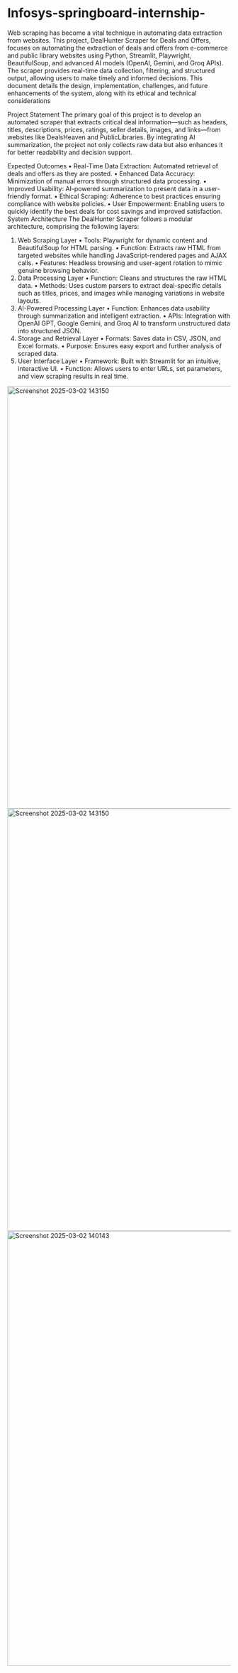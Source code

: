 # Infosys-springboard-internship-

Web scraping has become a vital technique in automating data extraction from websites. This project, DealHunter Scraper for Deals and Offers, focuses on automating the extraction of deals and offers from e-commerce and public library websites using Python, Streamlit, Playwright, BeautifulSoup, and advanced AI models (OpenAI, Gemini, and Groq APIs). The scraper provides real-time data collection, filtering, and structured output, allowing users to make timely and informed decisions. This document details the design, implementation, challenges, and future enhancements of the system, along with its ethical and technical considerations

Project Statement
The primary goal of this project is to develop an automated scraper that extracts critical deal information—such as headers, titles, descriptions, prices, ratings, seller details, images, and links—from websites like DealsHeaven and PublicLibraries. By integrating AI summarization, the project not only collects raw data but also enhances it for better readability and decision support.

Expected Outcomes
•	Real-Time Data Extraction: Automated retrieval of deals and offers as they are posted.
•	Enhanced Data Accuracy: Minimization of manual errors through structured data processing.
•	Improved Usability: AI-powered summarization to present data in a user-friendly format.
•	Ethical Scraping: Adherence to best practices ensuring compliance with website policies.
•	User Empowerment: Enabling users to quickly identify the best deals for cost savings and improved satisfaction.
System Architecture
The DealHunter Scraper follows a modular architecture, comprising the following layers:
1. Web Scraping Layer
•	Tools: Playwright for dynamic content and BeautifulSoup for HTML parsing.
•	Function: Extracts raw HTML from targeted websites while handling JavaScript-rendered pages and AJAX calls.
•	Features: Headless browsing and user-agent rotation to mimic genuine browsing behavior.
2. Data Processing Layer
•	Function: Cleans and structures the raw HTML data.
•	Methods: Uses custom parsers to extract deal-specific details such as titles, prices, and images while managing variations in website layouts.
3. AI-Powered Processing Layer
•	Function: Enhances data usability through summarization and intelligent extraction.
•	APIs: Integration with OpenAI GPT, Google Gemini, and Groq AI to transform unstructured data into structured JSON.
4. Storage and Retrieval Layer
•	Formats: Saves data in CSV, JSON, and Excel formats.
•	Purpose: Ensures easy export and further analysis of scraped data.
5. User Interface Layer
•	Framework: Built with Streamlit for an intuitive, interactive UI.
•	Function: Allows users to enter URLs, set parameters, and view scraping results in real time.
<img width="1895" height="951" alt="Screenshot 2025-03-02 143150" src="https://github.com/user-attachments/assets/edd4db8e-dcde-42b3-bafe-9516401b9a76" />
<img width="1895" height="951" alt="Screenshot 2025-03-02 143150" src="https://github.com/user-attachments/assets/e08df64b-2513-45bf-8a16-8333a297635f" /><img width="1903" height="979" alt="Screenshot 2025-03-02 140143" src="https://github.com/user-attachments/assets/24abf67a-0fae-4bf2-adf7-b1914b29d545" />



